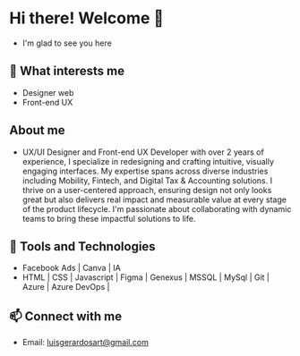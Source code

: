 # Hi there! Welcome 👋
- I'm glad to see you here

## 🧠 What interests me
- Designer web
- Front-end UX
## About me
- UX/UI Designer and Front-end UX Developer with over 2 years of experience, I specialize in redesigning and crafting intuitive, visually engaging interfaces. My expertise spans across diverse industries including Mobility, Fintech, and Digital Tax & Accounting solutions. I thrive on a user-centered approach, ensuring design not only looks great but also delivers real impact and measurable value at every stage of the product lifecycle. I'm passionate about collaborating with dynamic teams to bring these impactful solutions to life.

## 🔧 Tools and Technologies
- Facebook Ads | Canva | IA
- HTML | CSS | Javascript | Figma | Genexus | MSSQL | MySql | Git | Azure | Azure DevOps |  


## 📫 Connect with me
- Email: luisgerardosart@gmail.com


<!--
**luisart3/luisart3** is a ✨ _special_ ✨ repository because its `README.md` (this file) appears on your GitHub profile.

Here are some ideas to get you started:

- 🔭 I’m currently working on ...
- 🌱 I’m currently learning ...
- 👯 I’m looking to collaborate on ...
- 🤔 I’m looking for help with ...
- 💬 Ask me about ...
- 📫 How to reach me: ...
- 😄 Pronouns: ...
- ⚡ Fun fact: ...
-->
